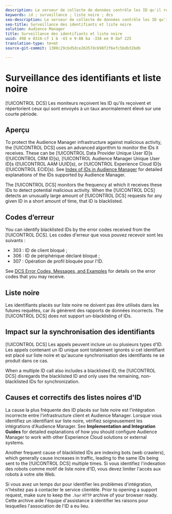 ```yaml
---
description: Le serveur de collecte de données contrôle les ID qu'il reçoit et répertorie les adresses qui sont envoyées à un taux anormalement élevé pendant une courte période.
keywords: id ; surveillance ; liste noire ; dcs
seo-description: Le serveur de collecte de données contrôle les ID qu'il reçoit et répertorie les adresses qui sont envoyées à un taux anormalement élevé pendant une courte période.
seo-title: Surveillance des identifiants et liste noire
solution: Audience Manager
title: Surveillance des identifiants et liste noire
uuid: 498 e 0316-cf 1 b -43 e 9-88 ba -338 ee 0 daf 225
translation-type: tm+mt
source-git-commit: 1300c29cbd5dce26357dc698f2f6efc5bdb32bdb

---
```



# Surveillance des identifiants et liste noire

[!UICONTROL DCS] Les moniteurs reçoivent les ID qu&#39;ils reçoivent et répertorient ceux qui sont envoyés à un taux anormalement élevé sur une courte période.

## Aperçu

To protect the Audience Manager infrastructure against malicious activity, the [!UICONTROL DCS] uses an advanced algorithm to monitor the IDs it receives. These can be [!UICONTROL Data Provider Unique User ID]s ([!UICONTROL CRM ID]s), [!UICONTROL Audience Manager Unique User ID]s ([!UICONTROL AAM UUID]s), or [!UICONTROL Experience Cloud ID]s ([!UICONTROL ECID]s). See [Index of IDs in Audience Manager](../../../reference/ids-in-aam.md) for detailed explanations of the IDs supported by Audience Manager.

The [!UICONTROL DCS] monitors the frequency at which it receives these IDs to detect potential malicious activity. When the [!UICONTROL DCS] detects an unusually large amount of [!UICONTROL DCS] requests for any given ID in a short amount of time, that ID is blacklisted.

## Codes d’erreur

You can identify blacklisted IDs by the error codes received from the [!UICONTROL DCS]. Les codes d&#39;erreur que vous pouvez recevoir sont les suivants :

* 303 : ID de client bloqué ;
* 306 : ID de périphérique déclaré bloqué ;
* 307 : Opération de profil bloquée pour l&#39;ID.

See [DCS Error Codes, Messages, and Examples](dcs-error-codes.md) for details on the error codes that you may receive.

## Liste noire

Les identifiants placés sur liste noire ne doivent pas être utilisés dans les futures requêtes, car ils génèrent des rapports de données incorrects. The [!UICONTROL DCS] does not support un-blacklisting of IDs.

## Impact sur la synchronisation des identifiants

[!UICONTROL DCS] Les appels peuvent inclure un ou plusieurs types d&#39;ID. Les appels contenant un ID unique sont totalement ignorés si cet identifiant est placé sur liste noire et qu&#39;aucune synchronisation des identifiants ne se produit dans ce cas.

When a multiple ID call also includes a blacklisted ID, the [!UICONTROL DCS] disregards the blacklisted ID and only uses the remaining, non-blacklisted IDs for synchronization.

## Causes et correctifs des listes noires d&#39;ID

La cause la plus fréquente des ID placés sur liste noire est l&#39;intégration incorrecte entre l&#39;infrastructure client et Audience Manager. Lorsque vous identifiez un identifiant sur liste noire, vérifiez soigneusement les intégrations d&#39;Audience Manager. See **Implementation and Integration Guides** for detailed explanations of how you should configure Audience Manager to work with other Experience Cloud solutions or external systems.

Another frequent cause of blacklisted IDs are indexing bots (web crawlers), which generally cause increases in traffic, leading to the same IDs being sent to the [!UICONTROL DCS] multiple times. Si vous identifiez l&#39;indexation des robots comme motif de liste noire d&#39;ID, vous devez limiter l&#39;accès aux robots à votre site Web.

Si vous avez un temps dur pour identifier les problèmes d&#39;intégration, n&#39;hésitez pas à contacter le service clientèle. Prior to opening a support request, make sure to keep the `.har` `HTTP` archive of your browser ready. Cette archive aide l&#39;équipe d&#39;assistance à identifier les raisons pour lesquelles l&#39;association de l&#39;ID a eu lieu.